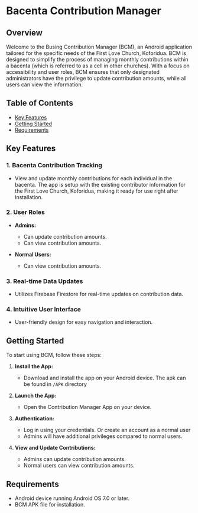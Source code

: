 # Bacenta Contribution Manager

## Overview

Welcome to the Busing Contribution Manager (BCM), an Android application tailored for the specific needs of the First Love Church, Koforidua. BCM is designed to simplify the process of managing monthly contributions within a bacenta (which is referred to as a cell in other churches). With a focus on accessibility and user roles, BCM ensures that only designated administrators have the privilege to update contribution amounts, while all users can view the information.

## Table of Contents

- [Key Features](#key-features)
- [Getting Started](#getting-started)
- [Requirements](#requirements)

## Key Features

### 1. Bacenta Contribution Tracking

- View and update monthly contributions for each individual in the bacenta. The app is setup with the existing contributor information for the First Love Church, Koforidua, making it ready for use right after installation.

### 2. User Roles

- **Admins:**
    - Can update contribution amounts.
    - Can view contribution amounts.

- **Normal Users:**
    - Can view contribution amounts.

### 3. Real-time Data Updates

- Utilizes Firebase Firestore for real-time updates on contribution data.

### 4. Intuitive User Interface

- User-friendly design for easy navigation and interaction.

## Getting Started

To start using BCM, follow these steps:

1. **Install the App:**
    - Download and install the app on your Android device. The apk can be found in `/APK` directory

2. **Launch the App:**
    - Open the Contribution Manager App on your device.

3. **Authentication:**
    - Log in using your credentials. Or create an account as a normal user
    - Admins will have additional privileges compared to normal users.

4. **View and Update Contributions:**
    - Admins can update contribution amounts.
    - Normal users can view contribution amounts.

## Requirements

- Android device running Android OS 7.0 or later.
- BCM APK file for installation.